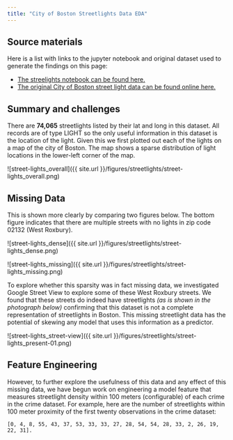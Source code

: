 ```yaml
---
title: "City of Boston Streetlights Data EDA"
---
```


## Source materials 

Here is a list with links to the jupyter notebook and original dataset used to generate the findings on this page:

- [The streelights notebook can be found here.](https://github.com/sedelmeyer/predicting-crime/blob/master/notebooks/017_EDA_street_lights.ipynb)
- [The original City of Boston street light data can be found online here.](https://data.boston.gov/dataset/streetlight-locations)

## Summary and challenges

There are **74,065** streetlights listed by their lat and long in this dataset. All records are of type LIGHT so the only useful information in this dataset is the location of the light.   Given this we first plotted out each of the lights on a map of the city of Boston. The map shows a sparse distribution of light locations in the lower-left corner of the map. 

![street-lights_overall]({{ site.url }}/figures/streetlights/street-lights_overall.png)

## Missing Data
This is shown more clearly by comparing two figures below. The bottom figure indicates that there are multiple streets with no lights in zip code 02132 (West Roxbury). 

![street-lights_dense]({{ site.url }}/figures/streetlights/street-lights_dense.png)

![street-lights_missing]({{ site.url }}/figures/streetlights/street-lights_missing.png)

To explore whether this sparsity was in fact missing data, we investigated Google Street View to explore some of these West Roxbury streets. We found that these streets do indeed have streetlights *(as is shown in the photograph below)* confirming that this dataset is not a complete representation of streetlights in Boston.  This missing streetlight data has the potential of skewing any model that uses this information as a predictor.

![street-lights_street-view]({{ site.url }}/figures/streetlights/street-lights_present-01.png)

## Feature Engineering
However, to further explore the usefulness of this data and any effect of this missing data, we have begun work on engineering a model feature that measures streetlight density within 100 meters (configurable) of each crime in the crime dataset. For example, here are the number of streetlights within 100 meter proximity of the first twenty observations in the crime dataset:

``[0, 4, 8, 55, 43, 37, 53, 33, 33, 27, 28, 54, 54, 28, 33, 2, 26, 19, 22, 31]. ``
